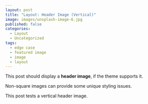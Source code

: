 ```yaml
---
layout: post
title: "Layout: Header Image (Vertical)"
image: images/unsplash-image-6.jpg
published: false
categories:
  - Layout
  - Uncategorized
tags:
  - edge case
  - featured image
  - image
  - layout
---
```


This post should display a **header image**, if the theme supports it.

Non-square images can provide some unique styling issues.

This post tests a vertical header image.

